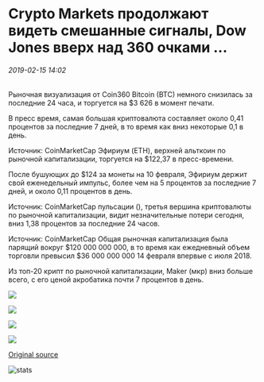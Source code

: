 # Crypto Markets продолжают видеть смешанные сигналы, Dow Jones вверх над 360 очками ...

###### 2019-02-15 14:02

Рыночная визуализация от Coin360 Bitcoin (BTC) немного снизилась за последние 24 часа, и торгуется на $3 626 в момент печати.

В пресс время, самая большая криптовалюта составляет около 0,41 процентов за последние 7 дней, в то время как вниз некоторые 0,1 в день.

Источник: CoinMarketCap Эфириум (ETH), верхней альткоин по рыночной капитализации, торгуется на $122,37 в пресс-времени.

После бушующих до $124 за монеты на 10 февраля, Эфириум держит свой еженедельный импульс, более чем на 5 процентов за последние 7 дней, и около 0,11 процентов в день.

Источник: CoinMarketCap пульсации (), третья вершина криптовалюты по рыночной капитализации, видит незначительные потери сегодня, вниз 1,38 процентов за последние 24 часов.

Источник: CoinMarketCap Общая рыночная капитализация была парящий вокруг $120 000 000 000, в то время как ежедневный объем торговли превысил $36 000 000 000 14 февраля впервые с июля 2018.

Из топ-20 крипт по рыночной капитализации, Maker (мкр) вниз больше всего, с его ценой акробатика почти 7 процентов в день.

![](https://s3.cointelegraph.com/storage/uploads/view/eca043aabb69a284e81d11ac4ab52a89.png)

![](https://s3.cointelegraph.com/storage/uploads/view/23fef2b6ef984f6531f9197f15ede8eb.jpeg)

![](https://s3.cointelegraph.com/storage/uploads/view/26f2d77bfcd3d7d461d9c5b29d923246.jpeg)

![](https://s3.cointelegraph.com/storage/uploads/view/722a84d33a519006d8777c34f01e465f.jpeg)

[Original source](https://cointelegraph.com/news/crypto-markets-continue-to-see-mixed-signals-dow-jones-up-over-360-points)

![stats](https://c.statcounter.com/11760860/0/a89fa40b/1/ "stats")